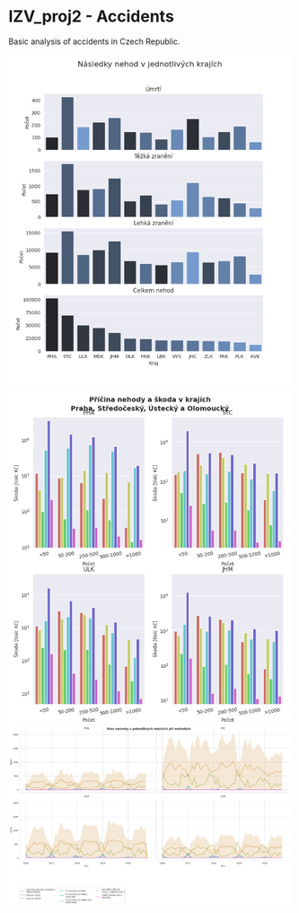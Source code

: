 # IZV_proj2 - Accidents

Basic analysis of accidents in Czech Republic.

![Alt text](img/01_nasledky.png)
![Alt text](img/02_priciny.png)
![Alt text](img/03_stav.png)
